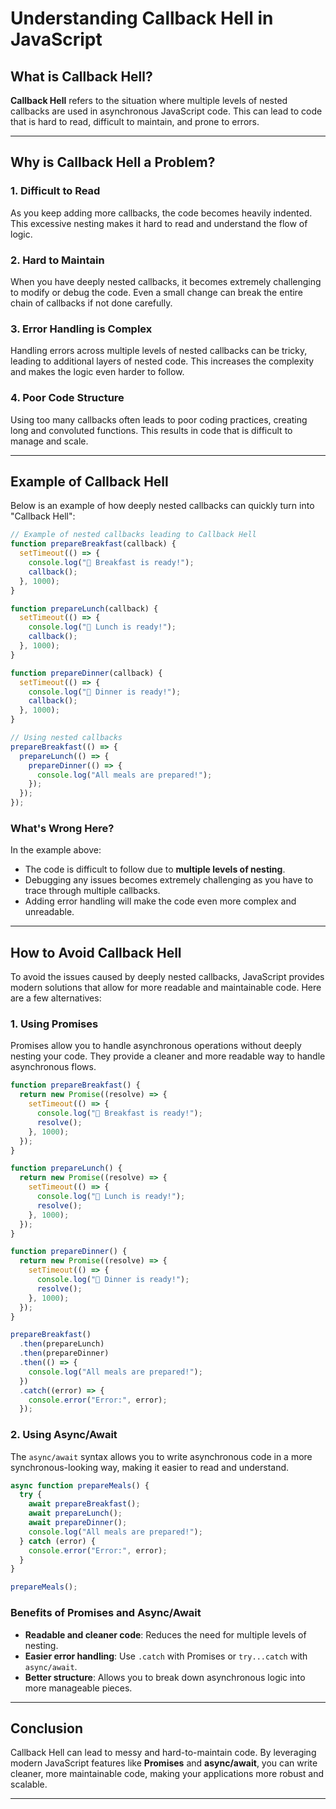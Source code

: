# Understanding Callback Hell in JavaScript

## What is Callback Hell?

**Callback Hell** refers to the situation where multiple levels of nested callbacks are used in asynchronous JavaScript code. This can lead to code that is hard to read, difficult to maintain, and prone to errors. 

---

## Why is Callback Hell a Problem?

### 1. Difficult to Read
As you keep adding more callbacks, the code becomes heavily indented. This excessive nesting makes it hard to read and understand the flow of logic.

### 2. Hard to Maintain
When you have deeply nested callbacks, it becomes extremely challenging to modify or debug the code. Even a small change can break the entire chain of callbacks if not done carefully.

### 3. Error Handling is Complex
Handling errors across multiple levels of nested callbacks can be tricky, leading to additional layers of nested code. This increases the complexity and makes the logic even harder to follow.

### 4. Poor Code Structure
Using too many callbacks often leads to poor coding practices, creating long and convoluted functions. This results in code that is difficult to manage and scale.

---

## Example of Callback Hell
Below is an example of how deeply nested callbacks can quickly turn into "Callback Hell":

```javascript
// Example of nested callbacks leading to Callback Hell
function prepareBreakfast(callback) {
  setTimeout(() => {
    console.log("🍳 Breakfast is ready!");
    callback();
  }, 1000);
}

function prepareLunch(callback) {
  setTimeout(() => {
    console.log("🥪 Lunch is ready!");
    callback();
  }, 1000);
}

function prepareDinner(callback) {
  setTimeout(() => {
    console.log("🍛 Dinner is ready!");
    callback();
  }, 1000);
}

// Using nested callbacks
prepareBreakfast(() => {
  prepareLunch(() => {
    prepareDinner(() => {
      console.log("All meals are prepared!");
    });
  });
});
```

### What's Wrong Here?
In the example above:
- The code is difficult to follow due to **multiple levels of nesting**.
- Debugging any issues becomes extremely challenging as you have to trace through multiple callbacks.
- Adding error handling will make the code even more complex and unreadable.

---

## How to Avoid Callback Hell
To avoid the issues caused by deeply nested callbacks, JavaScript provides modern solutions that allow for more readable and maintainable code. Here are a few alternatives:

### 1. Using **Promises**
Promises allow you to handle asynchronous operations without deeply nesting your code. They provide a cleaner and more readable way to handle asynchronous flows.

```javascript
function prepareBreakfast() {
  return new Promise((resolve) => {
    setTimeout(() => {
      console.log("🍳 Breakfast is ready!");
      resolve();
    }, 1000);
  });
}

function prepareLunch() {
  return new Promise((resolve) => {
    setTimeout(() => {
      console.log("🥪 Lunch is ready!");
      resolve();
    }, 1000);
  });
}

function prepareDinner() {
  return new Promise((resolve) => {
    setTimeout(() => {
      console.log("🍛 Dinner is ready!");
      resolve();
    }, 1000);
  });
}

prepareBreakfast()
  .then(prepareLunch)
  .then(prepareDinner)
  .then(() => {
    console.log("All meals are prepared!");
  })
  .catch((error) => {
    console.error("Error:", error);
  });
```

### 2. Using **Async/Await**
The `async/await` syntax allows you to write asynchronous code in a more synchronous-looking way, making it easier to read and understand.

```javascript
async function prepareMeals() {
  try {
    await prepareBreakfast();
    await prepareLunch();
    await prepareDinner();
    console.log("All meals are prepared!");
  } catch (error) {
    console.error("Error:", error);
  }
}

prepareMeals();
```

### Benefits of Promises and Async/Await
- **Readable and cleaner code**: Reduces the need for multiple levels of nesting.
- **Easier error handling**: Use `.catch` with Promises or `try...catch` with `async/await`.
- **Better structure**: Allows you to break down asynchronous logic into more manageable pieces.

---

## Conclusion
Callback Hell can lead to messy and hard-to-maintain code. By leveraging modern JavaScript features like **Promises** and **async/await**, you can write cleaner, more maintainable code, making your applications more robust and scalable.

--- 